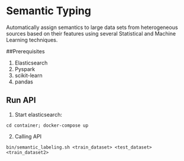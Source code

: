 Semantic Typing
===============

Automatically assign semantics to large data sets from heterogeneous sources based on their features using several Statistical and Machine Learning techniques.


##Prerequisites

1. Elasticsearch
2. Pyspark
3. scikit-learn
4. pandas


## Run API

1. Start elasticsearch:

```cd container; docker-compose up```

2. Calling API

```bin/semantic_labeling.sh <train_dataset> <test_dataset> <train_dataset2>```